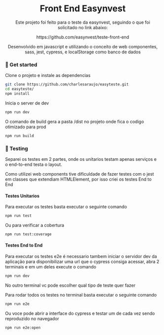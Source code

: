 <h1  align="center">
	 Front End Easynvest
</h1>
<p  align="center">
Este projeto foi feito para o teste da easynvest, seguindo o que foi solicitado no link abaixo:
<p>
<p  align="center">
https://github.com/easynvest/teste-front-end
</p>
<p  align="center">
Desenvolvido em javascript e utilizando o conceito de web componentes, sass, jest, cypress, e localStorage como banco de dados

</p>

### :rocket: Get started

Clone o projeto e instale as dependencias

```sh
git clone https://github.com/charlesaraujo/easyteste.git
cd easyteste/
npm install
```

Inicia o server de dev

```sh
npm run dev
```

O comando de build gera a pasta /dist no projeto onde fica o codigo otimizado para prod

```sh
npm run build
```

### :hammer: Testing

Separei os testes em 2 partes, onde os unitarios testam apenas serviços e o end-to-end testa o layout.

Como utilizei web components tive dificuldade de fazer testes com o jest em classes que extendiam HTMLElement, por isso criei os testes End to End

#### Testes Unitarios

Para executar os testes basta executar o seguinte comando

```sh
npm run test
```

Ou para verificar a cobertura

```sh
npm run test:coverage
```

#### Testes End to End

Para executar os testes e2e é necessario tambem iniciar o servidor dev da aplicação para disponibilizar uma url que o cypress consiga acessar, abra 2 terminais e em um deles execute o comando

```sh
npm run dev
```

No outro terminal vc pode escolher qual tipo de teste quer fazer

Para rodar todos os testes no terminal basta executar o seguinte comando

```sh
npm run e2e

```

Ou voce pode abrir a interface do cypress e testar um de cada vez sendo reproduzido no navegador

```sh
npm run e2e:open
```
